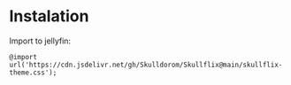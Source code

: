 # Instalation

Import to jellyfin:

`@import url('https://cdn.jsdelivr.net/gh/Skulldorom/Skullflix@main/skullflix-theme.css');`
